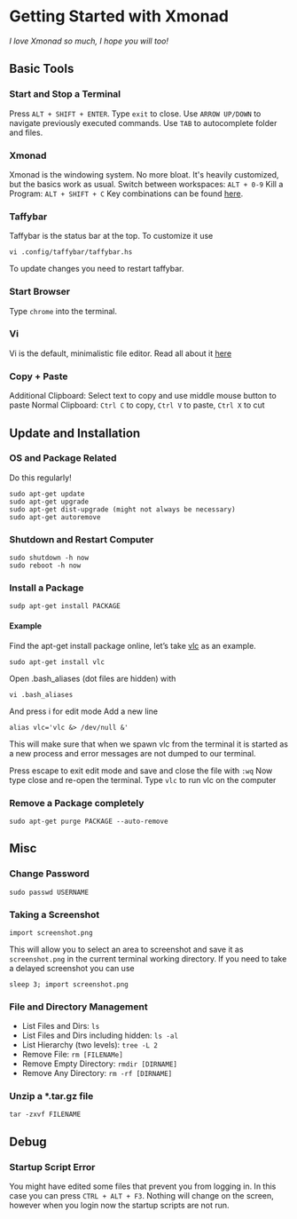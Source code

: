 # Getting Started with Xmonad
_I love Xmonad so much, I hope you will too!_

## Basic Tools

### Start and Stop a Terminal
Press `ALT + SHIFT + ENTER`.
Type `exit` to close.
Use `ARROW UP/DOWN` to navigate previously executed commands.
Use `TAB` to autocomplete folder and files.

### Xmonad
Xmonad is the windowing system. No more bloat. It's heavily customized, but the basics work as usual.
Switch between workspaces: `ALT + 0-9`
Kill a Program: `ALT + SHIFT + C`
Key combinations can be found [here](https://wiki.haskell.org/wikiupload/b/b8/Xmbindings.png).

### Taffybar
Taffybar is the status bar at the top. To customize it use
```shell
vi .config/taffybar/taffybar.hs
```
To update changes you need to restart taffybar.

### Start Browser
Type `chrome` into the terminal.

### Vi
Vi is the default, minimalistic file editor. Read all about it [here](https://www.washington.edu/computing/unix/vi.html)

### Copy + Paste
Additional Clipboard: Select text to copy and use middle mouse button to paste
Normal Clipboard: `Ctrl C` to copy, `Ctrl V` to paste, `Ctrl X` to cut

## Update and Installation

### OS and Package Related
Do this regularly!
```shell
sudo apt-get update
sudo apt-get upgrade
sudo apt-get dist-upgrade (might not always be necessary)
sudo apt-get autoremove
```

### Shutdown and Restart Computer
```shell
sudo shutdown -h now
sudo reboot -h now
```

### Install a Package
```shell
sudp apt-get install PACKAGE
```

#### Example
Find the apt-get install package online, let’s take [vlc](http://www.videolan.org/vlc/download-ubuntu.html) as an example.
```shell
sudo apt-get install vlc
```
Open .bash_aliases (dot files are hidden) with
```shell
vi .bash_aliases
```
And press i for edit mode
Add a new line
```shell
alias vlc='vlc &> /dev/null &'
```
This will make sure that when we spawn vlc from the terminal it is started as a new process and error messages are not dumped to our terminal.

Press escape to exit edit mode and save and close the file with `:wq`
Now type close and re-open the terminal. Type `vlc` to run vlc on the computer

### Remove a Package completely
```shell
sudo apt-get purge PACKAGE --auto-remove
```

## Misc

### Change Password
```shell
sudo passwd USERNAME
```

### Taking a Screenshot
```shell
import screenshot.png
```
This will allow you to select an area to screenshot and save it as `screenshot.png` in the current terminal working directory.
If you need to take a delayed screenshot you can use 
```shell
sleep 3; import screenshot.png
```

### File and Directory Management
* List Files and Dirs: `ls`
* List Files and Dirs including hidden: `ls -al`
* List Hierarchy (two levels): `tree -L 2`
* Remove File: `rm [FILENAMe]`
* Remove Empty Directory: `rmdir [DIRNAME]`
* Remove Any Directory: `rm -rf [DIRNAME]`

### Unzip a *.tar.gz file
```shell
tar -zxvf FILENAME
```

## Debug

### Startup Script Error
You might have edited some files that prevent you from logging in. In this case you can press `CTRL + ALT + F3`. Nothing will change on the screen, however when you login now the startup scripts are not run.
